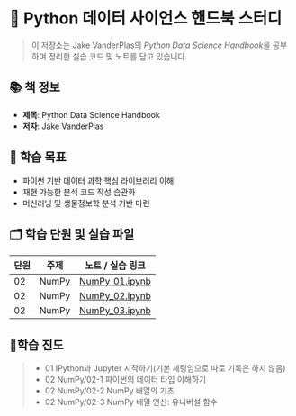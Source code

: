 # 🧠 Python 데이터 사이언스 핸드북 스터디

> 이 저장소는 Jake VanderPlas의 *Python Data Science Handbook*을 공부하며 정리한 실습 코드 및 노트를 담고 있습니다.

## 📚 책 정보
- **제목**: Python Data Science Handbook  
- **저자**: Jake VanderPlas  

## 🎯 학습 목표
- 파이썬 기반 데이터 과학 핵심 라이브러리 이해
- 재현 가능한 분석 코드 작성 습관화
- 머신러닝 및 생물정보학 분석 기반 마련

## 🗂️ 학습 단원 및 실습 파일

| 단원 | 주제 | 노트 / 실습 링크 |
|------|------|------------------|
| 02 | NumPy | [NumPy_01.ipynb](02_Numpy/Numpy_01.ipynb) |
| 02 | NumPy | [NumPy_02.ipynb](02_NumPy/NumPy_02.ipynb) |
| 02 | NumPy | [NumPy_03.ipynb](02_NumPy/NumPy_03.ipynb) |

## 🧾학습 진도

> - 01 IPython과 Jupyter 시작하기(기본 세팅임으로 따로 기록은 하지 않음)
> - 02 NumPy/02-1 파이썬의 데이터 타입 이해하기
> - 02 NumPy/02-2 NumPy 배열의 기초
> - 02 NumPy/02-3 NumPy 배열 연산: 유니버설 함수
